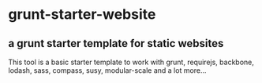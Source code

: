 # grunt-starter-website
## a grunt starter template for static websites

This tool is a basic starter template to work with grunt, requirejs, backbone, lodash, sass, compass, susy, modular-scale and a lot more...
